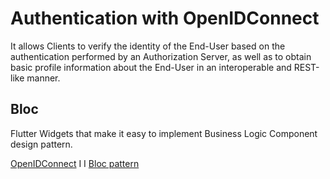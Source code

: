 # Authentication with OpenIDConnect

It allows Clients to verify the identity of the End-User based on the authentication performed by an Authorization Server, as well as to obtain basic profile information about the End-User in an interoperable and REST-like manner.

## Bloc
Flutter Widgets that make it easy to implement Business Logic Component design pattern.

[OpenIDConnect](https://pub.dev/packages/openidconnect)             I     I             [Bloc pattern](https://pub.dev/packages/flutter_bloc)
